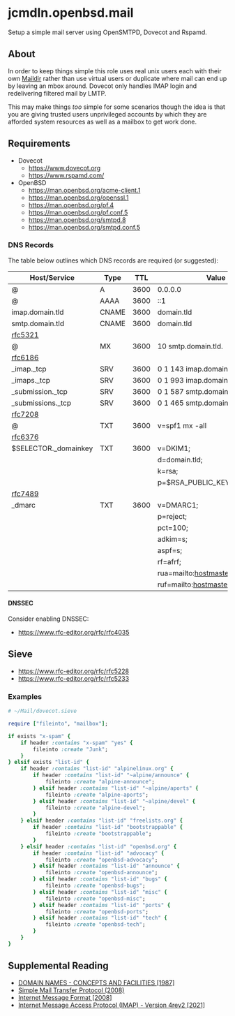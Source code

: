 # jcmdln.openbsd.mail

Setup a simple mail server using OpenSMTPD, Dovecot and Rspamd.

## About

In order to keep things simple this role uses real unix users each with their
own [Maildir](https://en.wikipedia.org/wiki/Maildir) rather than use virtual
users or duplicate where mail can end up by leaving an mbox around. Dovecot
only handles IMAP login and redelivering filtered mail by LMTP.

This may make things _too_ simple for some scenarios though the idea is that
you are giving trusted users unprivileged accounts by which they are afforded
system resources as well as a mailbox to get work done.

## Requirements

- Dovecot
  - https://www.dovecot.org
  - https://www.rspamd.com/
- OpenBSD
  - https://man.openbsd.org/acme-client.1
  - https://man.openbsd.org/openssl.1
  - https://man.openbsd.org/pf.4
  - https://man.openbsd.org/pf.conf.5
  - https://man.openbsd.org/smtpd.8
  - https://man.openbsd.org/smtpd.conf.5

### DNS Records

The table below outlines which DNS records are required (or suggested):

[rfc5321]: https://www.rfc-editor.org/rfc/rfc5321
[rfc6186]: https://www.rfc-editor.org/rfc/rfc6186
[rfc6376]: https://www.rfc-editor.org/rfc/rfc6376
[rfc7208]: https://www.rfc-editor.org/rfc/rfc7208
[rfc7489]: https://www.rfc-editor.org/rfc/rfc7489
[rfc8657]: https://www.rfc-editor.org/rfc/rfc8657

| Host/Service          | Type  | TTL  | Value                             |
| --------------------- | ----- | ---- | --------------------------------- |
| @                     | A     | 3600 | 0.0.0.0                           |
| @                     | AAAA  | 3600 | ::1                               |
| imap.domain.tld       | CNAME | 3600 | domain.tld                        |
| smtp.domain.tld       | CNAME | 3600 | domain.tld                        |
| [rfc5321]             |
| @                     | MX    | 3600 | 10 smtp.domain.tld.               |
| [rfc6186]             |
| \_imap.\_tcp          | SRV   | 3600 | 0 1 143 imap.domain.tld.          |
| \_imaps.\_tcp         | SRV   | 3600 | 0 1 993 imap.domain.tld.          |
| \_submission.\_tcp    | SRV   | 3600 | 0 1 587 smtp.domain.tld.          |
| \_submissions.\_tcp   | SRV   | 3600 | 0 1 465 smtp.domain.tld.          |
| [rfc7208]             |
| @                     | TXT   | 3600 | v=spf1 mx -all                    |
| [rfc6376]             |
| $SELECTOR.\_domainkey | TXT   | 3600 | v=DKIM1;                          |
|                       |       |      | d=domain.tld;                     |
|                       |       |      | k=rsa;                            |
|                       |       |      | p=$RSA_PUBLIC_KEY                 |
| [rfc7489]             |
| \_dmarc               | TXT   | 3600 | v=DMARC1;                         |
|                       |       |      | p=reject;                         |
|                       |       |      | pct=100;                          |
|                       |       |      | adkim=s;                          |
|                       |       |      | aspf=s;                           |
|                       |       |      | rf=afrf;                          |
|                       |       |      | rua=mailto:hostmaster@domain.tld; |
|                       |       |      | ruf=mailto:hostmaster@domain.tld  |

#### DNSSEC

Consider enabling DNSSEC:

- https://www.rfc-editor.org/rfc/rfc4035

## Sieve

- https://www.rfc-editor.org/rfc/rfc5228
- https://www.rfc-editor.org/rfc/rfc5233

### Examples

```ruby
# ~/Mail/dovecot.sieve

require ["fileinto", "mailbox"];

if exists "x-spam" {
	if header :contains "x-spam" "yes" {
		fileinto :create "Junk";
	}
} elsif exists "list-id" {
	if header :contains "list-id" "alpinelinux.org" {
		if header :contains "list-id" "~alpine/announce" {
			fileinto :create "alpine-announce";
		} elsif header :contains "list-id" "~alpine/aports" {
			fileinto :create "alpine-aports";
		} elsif header :contains "list-id" "~alpine/devel" {
			fileinto :create "alpine-devel";
		}
	} elsif header :contains "list-id" "freelists.org" {
		if header :contains "list-id" "bootstrappable" {
			fileinto :create "bootstrappable";
		}
	} elsif header :contains "list-id" "openbsd.org" {
		if header :contains "list-id" "advocacy" {
			fileinto :create "openbsd-advocacy";
		} elsif header :contains "list-id" "announce" {
			fileinto :create "openbsd-announce";
		} elsif header :contains "list-id" "bugs" {
			fileinto :create "openbsd-bugs";
		} elsif header :contains "list-id" "misc" {
			fileinto :create "openbsd-misc";
		} elsif header :contains "list-id" "ports" {
			fileinto :create "openbsd-ports";
		} elsif header :contains "list-id" "tech" {
			fileinto :create "openbsd-tech";
		}
	}
}
```

## Supplemental Reading

- [DOMAIN NAMES - CONCEPTS AND FACILITIES [1987]](https://www.rfc-editor.org/rfc/rfc1034)
- [Simple Mail Transfer Protocol (2008)](https://www.rfc-editor.org/rfc/rfc5321)
- [Internet Message Format [2008]](https://www.rfc-editor.org/rfc/rfc5322)
- [Internet Message Access Protocol (IMAP) - Version 4rev2 [2021]](https://www.rfc-editor.org/rfc/rfc9051)
